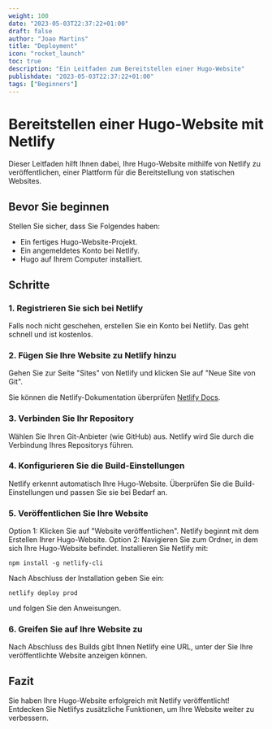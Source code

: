 ```yaml
---
weight: 100
date: "2023-05-03T22:37:22+01:00"
draft: false
author: "Joao Martins"
title: "Deployment"
icon: "rocket_launch"
toc: true
description: "Ein Leitfaden zum Bereitstellen einer Hugo-Website"
publishdate: "2023-05-03T22:37:22+01:00"
tags: ["Beginners"]
---
```


# Bereitstellen einer Hugo-Website mit Netlify

Dieser Leitfaden hilft Ihnen dabei, Ihre Hugo-Website mithilfe von Netlify zu veröffentlichen, einer Plattform für die Bereitstellung von statischen Websites.

## Bevor Sie beginnen

Stellen Sie sicher, dass Sie Folgendes haben:

- Ein fertiges Hugo-Website-Projekt.
- Ein angemeldetes Konto bei Netlify.
- Hugo auf Ihrem Computer installiert.

## Schritte

### 1. Registrieren Sie sich bei Netlify

Falls noch nicht geschehen, erstellen Sie ein Konto bei Netlify. Das geht schnell und ist kostenlos.

### 2. Fügen Sie Ihre Website zu Netlify hinzu

Gehen Sie zur Seite "Sites" von Netlify und klicken Sie auf "Neue Site von Git".

Sie können die Netlify-Dokumentation überprüfen [Netlify Docs](https://docs.netlify.com/get-started/).

### 3. Verbinden Sie Ihr Repository

Wählen Sie Ihren Git-Anbieter (wie GitHub) aus. Netlify wird Sie durch die Verbindung Ihres Repositorys führen.

### 4. Konfigurieren Sie die Build-Einstellungen

Netlify erkennt automatisch Ihre Hugo-Website. Überprüfen Sie die Build-Einstellungen und passen Sie sie bei Bedarf an.

### 5. Veröffentlichen Sie Ihre Website

Option 1: Klicken Sie auf "Website veröffentlichen". Netlify beginnt mit dem Erstellen Ihrer Hugo-Website.
Option 2: Navigieren Sie zum Ordner, in dem sich Ihre Hugo-Website befindet. Installieren Sie Netlify mit:
```shell
npm install -g netlify-cli
```
Nach Abschluss der Installation geben Sie ein:
```shell 
netlify deploy prod
```
und folgen Sie den Anweisungen.

### 6. Greifen Sie auf Ihre Website zu

Nach Abschluss des Builds gibt Ihnen Netlify eine URL, unter der Sie Ihre veröffentlichte Website anzeigen können.

## Fazit

Sie haben Ihre Hugo-Website erfolgreich mit Netlify veröffentlicht! Entdecken Sie Netlifys zusätzliche Funktionen, um Ihre Website weiter zu verbessern.